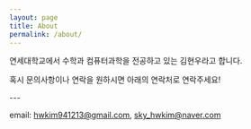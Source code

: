 ```yaml
---
layout: page
title: About
permalink: /about/
---
```


<p>연세대학교에서 수학과 컴퓨터과학을 전공하고 있는 김현우라고 합니다. </p>
<p>혹시 문의사항이나 연락을 원하시면 아래의 연락처로 연락주세요!</p>
<p>---</p>

email: hwkim941213@gmail.com, sky_hwkim@naver.com
